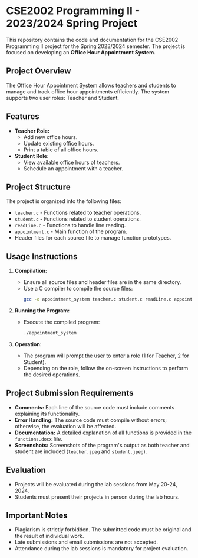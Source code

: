 # CSE2002 Programming II - 2023/2024 Spring Project

This repository contains the code and documentation for the CSE2002 Programming II project for the Spring 2023/2024 semester. The project is focused on developing an **Office Hour Appointment System**.

## Project Overview

The Office Hour Appointment System allows teachers and students to manage and track office hour appointments efficiently. The system supports two user roles: Teacher and Student.

## Features

- **Teacher Role:**
  - Add new office hours.
  - Update existing office hours.
  - Print a table of all office hours.
- **Student Role:**
  - View available office hours of teachers.
  - Schedule an appointment with a teacher.

## Project Structure

The project is organized into the following files:

- `teacher.c` - Functions related to teacher operations.
- `student.c` - Functions related to student operations.
- `readLine.c` - Functions to handle line reading.
- `appointment.c` - Main function of the program.
- Header files for each source file to manage function prototypes.

## Usage Instructions

1. **Compilation:**
   - Ensure all source files and header files are in the same directory.
   - Use a C compiler to compile the source files:
     ```sh
     gcc -o appointment_system teacher.c student.c readLine.c appointment.c
     ```

2. **Running the Program:**
   - Execute the compiled program:
     ```sh
     ./appointment_system
     ```

3. **Operation:**
   - The program will prompt the user to enter a role (1 for Teacher, 2 for Student).
   - Depending on the role, follow the on-screen instructions to perform the desired operations.

## Project Submission Requirements

- **Comments:** Each line of the source code must include comments explaining its functionality.
- **Error Handling:** The source code must compile without errors; otherwise, the evaluation will be affected.
- **Documentation:** A detailed explanation of all functions is provided in the `functions.docx` file.
- **Screenshots:** Screenshots of the program's output as both teacher and student are included (`teacher.jpeg` and `student.jpeg`).

## Evaluation

- Projects will be evaluated during the lab sessions from May 20-24, 2024.
- Students must present their projects in person during the lab hours.

## Important Notes

- Plagiarism is strictly forbidden. The submitted code must be original and the result of individual work.
- Late submissions and email submissions are not accepted.
- Attendance during the lab sessions is mandatory for project evaluation.
